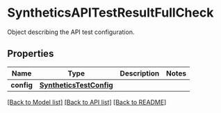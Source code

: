 # SyntheticsAPITestResultFullCheck

Object describing the API test configuration.
## Properties
Name | Type | Description | Notes
------------ | ------------- | ------------- | -------------
**config** | [**SyntheticsTestConfig**](SyntheticsTestConfig.md) |  | 

[[Back to Model list]](README.md#documentation-for-models) [[Back to API list]](README.md#documentation-for-api-endpoints) [[Back to README]](README.md)


